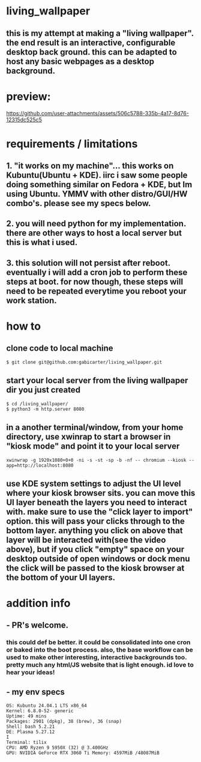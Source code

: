 # living_wallpaper
## this is my attempt at making a "living wallpaper". the end result is an interactive, configurable desktop back ground. this can be adapted to host any basic webpages as a desktop background.

# preview:


https://github.com/user-attachments/assets/506c5788-335b-4a17-8d76-12315dc525c5



# requirements / limitations
## 1. "it works on my machine"... this works on Kubuntu(Ubuntu + KDE). iirc i saw some people doing something similar on Fedora + KDE, but Im using Ubuntu. YMMV with other distro/GUI/HW combo's. please see my specs below.
## 2. you will need python for my implementation. there are other ways to host a local server but this is what i used. 
## 3. this solution will not persist after reboot. eventually i will add a cron job to perform these steps at boot. for now though, these steps will need to be repeated everytime you reboot your work station. 

# how to
## clone code to local machine
```
$ git clone git@github.com:gabicarter/living_wallpaper.git
```
## start your local server from the living wallpaper dir you just created
```
$ cd /living_wallpaper/
$ python3 -m http.server 8080
```
## in a another terminal/window, from your home directory, use xwinrap to start a browser in "kiosk mode" and point it to your local server
```
xwinwrap -g 1920x1080+0+0 -ni -s -st -sp -b -nf -- chromium --kiosk --app=http://localhost:8080
```
## use KDE system settings to adjust the UI level where your kiosk browser sits. you can move this UI layer beneath the layers you need to interact with. make sure to use the "click layer to import" option. this will pass your clicks through to the bottom layer. anything you click on above that layer will be interacted with(see the video above), but if you click "empty" space on your desktop outside of open windows or dock menu the click will be passed to the kiosk browser at the bottom of your UI layers. 



# addition info

## - PR's welcome. 
### this could def be better. it could be consolidated into one cron or baked into the boot process. also, the base workflow can be used to make other interesting, interactive backgrounds too. pretty much any html/JS website that is light enough. id love to hear your ideas!

## - my env specs
```
OS: Kubuntu 24.04.1 LTS x86_64
Kernel: 6.8.0-52- generic
Uptime: 49 mins
Packages: 2901 (dpkg), 38 (brew), 36 (snap)
Shell: bash 5.2.21
DE: Plasma 5.27.12
I
Terminal: tilix
CPU: AMD Ryzen 9 5950X (32) @ 3.400GHz
GPU: NVIDIA GeForce RTX 3060 Ti Memory: 4597MiB /48087MiB
```

